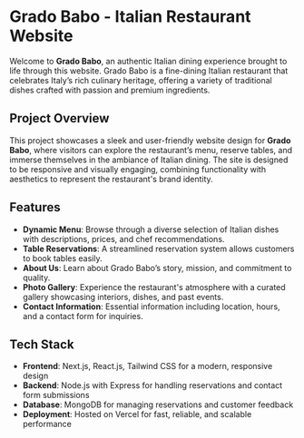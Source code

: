 
# Grado Babo - Italian Restaurant Website

Welcome to **Grado Babo**, an authentic Italian dining experience brought to life through this website. Grado Babo is a fine-dining Italian restaurant that celebrates Italy’s rich culinary heritage, offering a variety of traditional dishes crafted with passion and premium ingredients.

## Project Overview

This project showcases a sleek and user-friendly website design for **Grado Babo**, where visitors can explore the restaurant’s menu, reserve tables, and immerse themselves in the ambiance of Italian dining. The site is designed to be responsive and visually engaging, combining functionality with aesthetics to represent the restaurant's brand identity.

## Features

- **Dynamic Menu**: Browse through a diverse selection of Italian dishes with descriptions, prices, and chef recommendations.
- **Table Reservations**: A streamlined reservation system allows customers to book tables easily.
- **About Us**: Learn about Grado Babo’s story, mission, and commitment to quality.
- **Photo Gallery**: Experience the restaurant's atmosphere with a curated gallery showcasing interiors, dishes, and past events.
- **Contact Information**: Essential information including location, hours, and a contact form for inquiries.

## Tech Stack

- **Frontend**: Next.js, React.js, Tailwind CSS for a modern, responsive design
- **Backend**: Node.js with Express for handling reservations and contact form submissions
- **Database**: MongoDB for managing reservations and customer feedback
- **Deployment**: Hosted on Vercel for fast, reliable, and scalable performance

